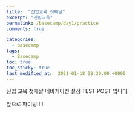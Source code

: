 ```yaml
---
title:  "신입교육 첫째날"
excerpt: "신입교육"
permalink: /basecamp/day1/practice
comments: true

categories:
  - basecamp
tags: 
  - Basecamp
toc: true
toc_sticky: true
last_modified_at:  2021-01-18 08:30:00 +0000
---
```


신입 교육 첫째날 
네비게이션 설정 TEST POST 입니다.

앞으로 파이팅!!!!